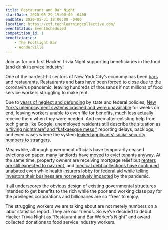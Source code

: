 ```yaml
---
title: Restaurant and Bar Night
startDate: 2020-05-29 15:00:00 -0400
endDate: 2020-05-31 18:00:00 -0400
location: https://ctf.techlearningcollective.com/
eventStatus: EventScheduled
competition_id: 1
beneficiaries:
    - The Footlight Bar
    - Wonderville
---
```


Join us for our first Hacker Trivia Night supporting beneficiaries in the food (and drink) service industry!

One of the hardest-hit sectors of New York City&rsquo;s economy has been [bars and restaurants](https://www.businessinsider.com/nyc-restaurant-workers-coronavirus-unemployment-2020-3?op=1). Restaurants and bars have been forced to close due to the coronavirus pandemic, leaving hundreds of thousands if not millions of food service workers struggling to make rent.

Due to [years of neglect and defunding](https://www.washingtonpost.com/business/2020/04/06/unemployment-benefits-coronavirus/) by state and federal policies, [New York&rsquo;s unemployment systems crashed and were unavailable](https://gothamist.com/news/ny-unemployment-claims-applying-website-crashing) for weeks on end, leaving workers unable to even file for benefits, much less actually receive them when they were needed. And even after enlisting help from tech giants like Google, unemployed residents still describe the situation as [a &ldquo;living nightmare&rdquo; and &ldquo;kafkaesque mess,&rdquo;](https://gothamist.com/news/coronavirus-unemployment-benefits-in-ny-is-still-a-kafkaesque-mess) reporting delays, backlogs, and even cases where the system [leaked applicants&rsquo; social security numbers to strangers](https://gothamist.com/news/nys-overwhelmed-unemployment-benefits-system-leaked-personal-information).

Meanwhile, although government officials have temporarily ceased evictions on paper, [many landlords have moved to evict tenants anyway](https://www.propublica.org/article/despite-federal-ban-landlords-are-still-moving-to-evict-people-during-the-pandemic). At the same time, property owners are receiving mortgage relief but [renters are still expected to pay rent](https://gothamist.com/news/cuomo-gives-ny-homeowners-coronavirus-mortgage-benefit-no-relief-renters-edge), and [medical debt collections have continued unabated](https://www.propublica.org/article/one-thing-the-pandemic-hasnt-stopped-aggressive-medical-debt-collection#947693) even while [health insurers lobby for federal aid while telling investors their business are not negatively impacted](https://www.propublica.org/article/health-insurers-to-investors-were-good-health-insurers-to-lawmakers-please-help) by the pandemic.

It all underscores the obvious design of existing governmental structures intended to get benefits to the rich while the poor and working class pay for the privileges corporations and billionaires are so &ldquo;free&rdquo; to enjoy.

The struggling workers we are talking about are not merely numbers on a labor statistics report. They are our friends. So we&rsquo;ve decided to debut Hacker Trivia Night as &ldquo;Restaurant and Bar Worker&rsquo;s Night&rdquo; and award collected donations to food service industry workers.
